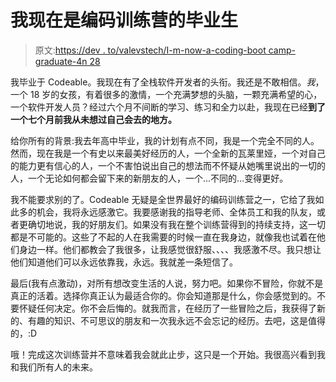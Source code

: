 # 我现在是编码训练营的毕业生

> 原文:[https://dev . to/valevstech/I-m-now-a-coding-boot camp-graduate-4n 28](https://dev.to/valevstech/i-m-now-a-coding-bootcamp-graduate-4n28)

我毕业于 Codeable。我现在有了全栈软件开发者的头衔。我还是不敢相信。*我*，一个 18 岁的女孩，有着很多的激情，一个充满梦想的头脑，一颗充满希望的心，一个软件开发人员？经过六个月不间断的学习、练习和全力以赴，我现在已经**到了一个七个月前我从未想过自己会去的地方。**

给你所有的背景:我去年高中毕业，我的计划有点不同，我是一个完全不同的人。然而，现在我是一个有史以来最美好经历的人，一个全新的瓦莱里娅，一个对自己的能力更有信心的人，一个不害怕说出自己的想法而不怀疑从她嘴里说出的一切的人，一个无论如何都会留下来的新朋友的人，一个...不同的...变得更好。

我不能要求别的了。Codeable 无疑是全世界最好的编码训练营之一，它给了我如此多的机会，我将永远感激它。我要感谢我的指导老师、全体员工和我的队友，或者更确切地说，我的好朋友们。如果没有我在整个训练营得到的持续支持，这一切都是不可能的。这些了不起的人在我需要的时候一直在我身边，就像我也试着在他们身边一样。他们都教会了我很多，让我感觉很舒服、、、、我感激不尽。我只想让他们知道他们可以永远依靠我，永远。我就差一条短信了。

最后(我有点激动)，对所有想改变生活的人说，努力吧。如果你不冒险，你就不是真正的活着。选择你真正认为最适合你的。你会知道那是什么，你会感觉到的。不要怀疑任何决定。你不会后悔的。就我而言，在经历了一些冒险之后，我获得了新的、有趣的知识、不可思议的朋友和一次我永远不会忘记的经历。去吧，这是值得的，:D

哦！完成这次训练营并不意味着我会就此止步，这只是一个开始。我很高兴看到我和我们所有人的未来。